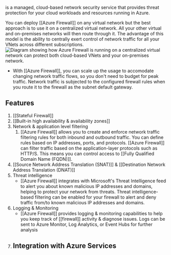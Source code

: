 is a managed, cloud-based network security service that provides threat protection for your cloud workloads and resources running in Azure.

You can deploy [[Azure Firewall]] on any virtual network but the best approach is to use it on a centralized virtual network. All your other virtual and on-premises networks will then route through it. The advantage of this model is the ability to centrally exert control of network traffic for all your VNets across different subscriptions.![Diagram showing how Azure Firewall is running on a centralized virtual network can protect both cloud-based VNets and your on-premises network.](https://learn.microsoft.com/en-us/training/wwl-sci/describe-basic-security-capabilities-azure/media/2-azure-firewall.png)
- With [[Azure Firewall]], you can scale up the usage to accomodate changing network traffic flows, so you don't need to budget for peak traffic. Network traffic is subjected to the configured firewall rules when you route it to the firewall as the subnet default gateway.
## Features
1. [[Stateful Firewall]]
2. [[Built-in high availability & availability zones]]
3. Network & application level filtering
	1. [[Azure Firewall]] allows you to create and enforce network traffic filtering rules for both inbound and outbound traffic. You can define rules based on IP addresses, ports, and protocols. [[Azure Firewall]] can filter traffic based on the application-layer protocols such as HTTP/S. This means you can control access to [[Fully Qualified Domain Name (FQDN)]].
4. [[Source Network Address Translation (SNAT)]] & [[Destination Network Address Translation (DNAT)]]
5. Threat intelligence
	- [[Azure Firewall]] integrates with Microsoft's Threat Intelligence feed to alert you about known malicious IP addresses and domains, helping to protect your network from threats. Threat intelligence-based filtering can be enabled for your firewall to alert and deny traffic from/to known malicious IP addresses and domains.
6. Logging & Monitoring
	- [[Azure Firewall]] provides logging & monitoring capabilities to help you keep track of [[firewall]] activity & diagnose issues. Logs can be sent to Azure Monitor, Log Analytics, or Event Hubs for further analysis
7. Integration with Azure Services
	- 